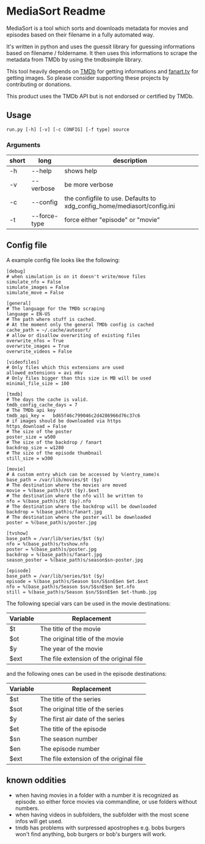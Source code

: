 # MediaSort Readme
MediaSort is a tool which sorts and downloads metadata for movies and episodes
based on their filename in a fully automated way.

It's written in python and uses the guessit library for guessing informations
based on filename / foldername.
It then uses this informations to scrape the metadata from TMDb by using the
tmdbsimple library.

This tool heavily depends on [TMDb](https://www.themoviedb.org/) for getting
informations and [fanart.tv](https://fanart.tv/) for getting images.
So please consider supporting these projects by contributing or donations.

This product uses the TMDb API but is not endorsed or certified by TMDb.

## Usage
```
run.py [-h] [-v] [-c CONFIG] [-f type] source
```

### Arguments
| short | long | description |
| -------- | -------- | -------- | 
| -h | --help | shows help |
| -v | --verbose | be more verbose |
| -c | --config | the configfile to use. Defaults to xdg_config_home/mediasort/config.ini |
| -t | --force-type | force either "episode" or "movie" |

## Config file
A example config file looks like the following:
```
[debug]
# when simulation is on it doesn't write/move files
simulate_nfo = False
simulate_images = False
simulate_move = False

[general]
# The language for the TMDb scraping
language = EN-US
# The path where stuff is cached.
# At the moment only the general TMDb config is cached
cache_path = ~/.cache/autosort/
# allow or disallow overwriting of existing files
overwrite_nfos = True
overwrite_images = True
overwrite_videos = False

[videofiles]
# Only files which this extensions are used
allowed_extensions = avi mkv
# Only files bigger than this size in MB will be used
minimal_file_size = 100

[tmdb]
# The days the cache is valid.
tmdb_config_cache_days = 7
# The TMDb api key
tmdb_api_key =   bd65f46c799046c2d4286966d76c37c6
# if images should be downloaded via https
https_download = False
# The size of the poster
poster_size = w500
# The size of the backdrop / fanart
backdrop_size = w1280
# The size of the episode thumbnail
still_size = w300

[movie]
# A custom entry which can be accessed by %(entry_name)s
base_path = /var/lib/movies/$t ($y)
# The destination where the movies are moved
movie = %(base_path)s/$t ($y).$ext
# The destination where the nfo will be written to
nfo = %(base_path)s/$t ($y).nfo
# The destination where the backdrop will be downloaded
backdrop = %(base_path)s/fanart.jpg
# The destination where the poster will be downloaded
poster = %(base_path)s/poster.jpg

[tvshow]
base_path = /var/lib/series/$st ($y)
nfo = %(base_path)s/tvshow.nfo
poster = %(base_path)s/poster.jpg
backdrop = %(base_path)s/fanart.jpg
season_poster = %(base_path)s/season$sn-poster.jpg

[episode]
base_path = /var/lib/series/$st ($y)
episode = %(base_path)s/Season $sn/S$snE$en $et.$ext
nfo = %(base_path)s/Season $sn/S$snE$en $et.nfo
still = %(base_path)s/Season $sn/S$snE$en $et-thumb.jpg
```

The following special vars can be used in the movie destinations:

| Variable | Replacement |
| -------- | -------- | 
| $t | The title of the movie     |
| $ot | The original title of the movie |
| $y | The year of the movie |
| $ext | The file extension of the original file |

and the following ones can be used in the episode destinations:

| Variable | Replacement |
| -------- | -------- | 
| $st | The title of the series     |
| $sot | The original title of the series |
| $y | The first air date of the series |
| $et | The title of the episode |
| $sn | The season number |
| $en | The episode number |
| $ext | The file extension of the original file |

## known oddities
- when having movies in a folder with a number it is recognized as episode. so either force movies via commandline, or use folders without numbers.
- when having videos in subfolders, the subfolder with the most scene infos will get used. 
- tmdb has problems with surpressed apostrophes e.g. bobs burgers won't find anything, bob burgers or bob's burgers will work.


